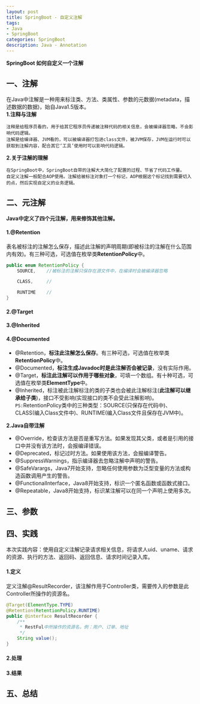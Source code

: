 ```yaml
---
layout: post
title: SpringBoot - 自定义注解
tags: 
- Java
- SpringBoot
categories: SpringBoot
description: Java - Annotation
---  
```

**SpringBoot 如何自定义一个注解**

<!-- more -->
## 一、注解
在Java中注解是一种用来标注类、方法、类属性、参数的元数据(metadata，描述数据的数据)，始自Java1.5版本。  
**1.注释与注解**  
```
注释是给程序员看的，用于给其它程序员传递被注释代码的相关信息，会被编译器忽略，不会影响代码逻辑。
注解是给编译器、JVM看的，可以被编译器打包进class文件，被JVM保存，JVM在运行时可以获取到注解内容，配合其它‘工具’使用时可以影响代码逻辑。
```
**2.关于注解的理解**  
```
在SpringBoot中，SpringBoot自带的注解大大简化了配置的过程、节省了代码工作量。
自定义注解一般配合AOP使用。注解给被标注对象打一个标记，AOP根据这个标记找到需要切入的点，然后实现自定义的业务逻辑。
```
## 二、元注解
**Java中定义了四个元注解，用来修饰其他注解。**
#### 1.@Retention
表名被标注的注解怎么保存，描述此注解的声明周期(即被标注的注解在什么范围内有效)。有三种可选，可选值在枚举类**RetentionPolicy**中。
```java
public enum RetentionPolicy {
    SOURCE,    //被标注的注解只保存在源文件中，在编译时会被编译器忽略

    CLASS,     //

    RUNTIME    //
}
```
#### 2.@Target
#### 3.@Inherited
#### 4.@Documented
- @Retention，**标注此注解怎么保存**。有三种可选，可选值在枚举类**RetentionPolicy**中。
- @Documented，**标注生成Javadoc时是此注解否会被记录**，没有实际作用。
- @Target，**标注此注解可以作用于哪些对象**，可填一个数组。有十种可选，可选值在枚举类**ElementType**中。
- @Inherited，标注被此注解标注的类的子类也会被此注解标注(**此注解可以继承给子类**)，接口不受影响(实现接口的类不会受此注解影响)。  
`PS:`RetentionPolicy类中的三种类型：SOURCE(只保存在代码中)、CLASS(编入Class文件中)、RUNTIME(编入Class文件且保存在JVM中)。  
  
**2.Java自带注解**  
- @Override，检查该方法是否是重写方法。如果发现其父类，或者是引用的接口中并没有该方法时，会报编译错误。  
- @Deprecated，标记过时方法。如果使用该方法，会报编译警告。  
- @SuppressWarnings，指示编译器去忽略注解中声明的警告。  
- @SafeVarargs，Java7开始支持，忽略任何使用参数为泛型变量的方法或构造函数调用产生的警告。  
- @FunctionalInterface，Java8开始支持，标识一个匿名函数或函数式接口。  
- @Repeatable，Java8开始支持，标识某注解可以在同一个声明上使用多次。
## 三、参数
## 四、实践
本次实践内容：使用自定义注解记录请求相关信息，将请求人uid、uname、请求的资源、执行的方法、返回码、返回信息、请求时间记录入库。  
#### 1.定义
定义注解@ResultRecorder，该注解作用于Controller类，需要传入的参数是此Controller所操作的资源名。  
```java
@Target(ElementType.TYPE)
@Retention(RetentionPolicy.RUNTIME)
public @interface ResultRecorder {
    /**
     * RestFul中所操作的资源名，例：用户、订单、地址
     */
    String value();
}
```
#### 2.处理
#### 3.结果
## 五、总结